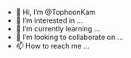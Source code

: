 - 👋 Hi, I’m @TophoonKam
- 👀 I’m interested in ...
- 🌱 I’m currently learning ...
- 💞️ I’m looking to collaborate on ...
- 📫 How to reach me ...

<!---
TophoonKam/TophoonKam is a ✨ special ✨ repository because its `README.md` (this file) appears on your GitHub profile.
You can click the Preview link to take a look at your change
"Hello World"
